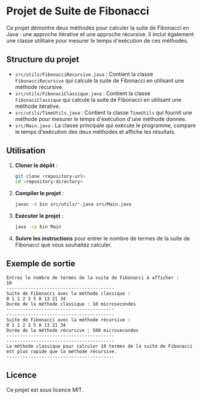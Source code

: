 # Projet de Suite de Fibonacci

Ce projet démontre deux méthodes pour calculer la suite de Fibonacci en Java : une approche itérative et une approche récursive. Il inclut également une classe utilitaire pour mesurer le temps d'exécution de ces méthodes.

## Structure du projet

- `src/utils/FibonacciRecursive.java` : Contient la classe `FibonacciRecursive` qui calcule la suite de Fibonacci en utilisant une méthode récursive.
- `src/utils/FibonaciClassique.java` : Contient la classe `FibonaciClassique` qui calcule la suite de Fibonacci en utilisant une méthode itérative.
- `src/utils/TimeUtils.java` : Contient la classe `TimeUtils` qui fournit une méthode pour mesurer le temps d'exécution d'une méthode donnée.
- `src/Main.java` : La classe principale qui exécute le programme, compare le temps d'exécution des deux méthodes et affiche les résultats.

## Utilisation

1. **Cloner le dépôt** :
    ```sh
    git clone <repository-url>
    cd <repository-directory>
    ```

2. **Compiler le projet** :
    ```sh
    javac -d bin src/utils/*.java src/Main.java
    ```

3. **Exécuter le projet** :
    ```sh
    java -cp bin Main
    ```

4. **Suivre les instructions** pour entrer le nombre de termes de la suite de Fibonacci que vous souhaitez calculer.

## Exemple de sortie

```
Entrez le nombre de termes de la suite de Fibonacci à afficher :
10
----------------------------------------
Suite de Fibonacci avec la méthode classique :
0 1 1 2 3 5 8 13 21 34
Durée de la méthode classique : 10 microsecondes
----------------------------------------
----------------------------------------
Suite de Fibonacci avec la méthode récursive :
0 1 1 2 3 5 8 13 21 34
Durée de la méthode récursive : 500 microsecondes
----------------------------------------
----------------------------------------
La méthode classique pour calculer 10 termes de la suite de Fibonacci est plus rapide que la méthode récursive.
----------------------------------------
```

## Licence

Ce projet est sous licence MIT.